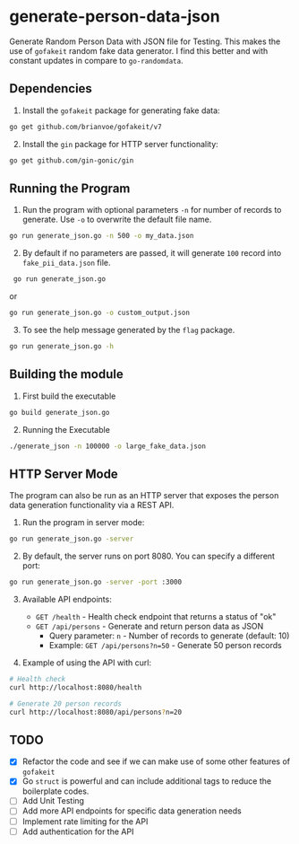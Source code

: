 # generate-person-data-json
Generate Random Person Data with JSON file for Testing. 
This makes the use of `gofakeit` random fake data generator. I find this better and with constant updates in compare to `go-randomdata`. 

## Dependencies

1. Install the `gofakeit` package for generating fake data:
```bash 
go get github.com/brianvoe/gofakeit/v7
```

2. Install the `gin` package for HTTP server functionality:
```bash
go get github.com/gin-gonic/gin
```

## Running the Program
1. Run the program with optional parameters `-n` for number of records to generate. Use `-o` to overwrite the default file name.
```bash
go run generate_json.go -n 500 -o my_data.json
```
2. By default if no parameters are passed, it will generate `100` record into `fake_pii_data.json` file.
```bash
 go run generate_json.go
```
or
```bash
go run generate_json.go -o custom_output.json
```
3. To see the help message generated by the `flag` package.
```bash
go run generate_json.go -h 
```

## Building the module
1. First build the executable
```bash
go build generate_json.go 
```
2. Running the Executable
```bash
./generate_json -n 100000 -o large_fake_data.json 
```

## HTTP Server Mode
The program can also be run as an HTTP server that exposes the person data generation functionality via a REST API.

1. Run the program in server mode:
```bash
go run generate_json.go -server
```

2. By default, the server runs on port 8080. You can specify a different port:
```bash
go run generate_json.go -server -port :3000
```

3. Available API endpoints:
   - `GET /health` - Health check endpoint that returns a status of "ok"
   - `GET /api/persons` - Generate and return person data as JSON
     - Query parameter: `n` - Number of records to generate (default: 10)
     - Example: `GET /api/persons?n=50` - Generate 50 person records

4. Example of using the API with curl:
```bash
# Health check
curl http://localhost:8080/health

# Generate 20 person records
curl http://localhost:8080/api/persons?n=20
```

## TODO
- [x] Refactor the code and see if we can make use of some other features of `gofakeit`
- [x] Go `struct` is powerful and can include additional tags to reduce the boilerplate codes.
- [ ] Add Unit Testing 
- [ ] Add more API endpoints for specific data generation needs
- [ ] Implement rate limiting for the API
- [ ] Add authentication for the API
